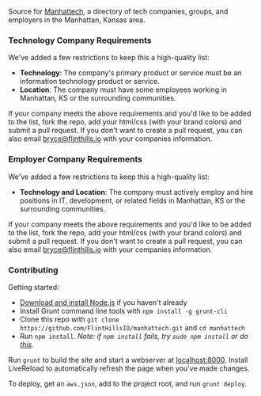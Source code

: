 Source for [Manhattech](http://www.manhattech.com/), a directory of tech companies, groups, and employers in the Manhattan, Kansas area.

### Technology Company Requirements

We've added a few restrictions to keep this a high-quality list:

 - **Technology**: The company's primary product or service must be an information technology product or service.
 - **Location**: The company must have some employees working in Manhattan, KS or the surrounding communities.

If your company meets the above requirements and you'd like to be added to the list, fork the repo, add your html/css (with your brand colors) and submit a pull request. If you don't want to create a pull request, you can also email bryce@flinthills.io with your companies information.

### Employer Company Requirements

We've added a few restrictions to keep this a high-quality list:

 - **Technology and Location**: The company must actively employ and hire positions in IT, development, or related fields in Manhattan, KS or the surrounding communities.

If your company meets the above requirements and you'd like to be added to the list, fork the repo, add your html/css (with your brand colors) and submit a pull request. If you don't want to create a pull request, you can also email bryce@flinthills.io with your companies information.


### Contributing

Getting started:
 - [Download and install Node.js](http://nodejs.org/) if you haven't already
 - Install Grunt command line tools with `npm install -g grunt-cli`
 - Clone this repo with `git clone https://github.com/FlintHillsIO/manhattech.git` and `cd manhattech`
 - Run `npm install`. *Note: if `npm install` fails, try `sudo npm install` or do [this](http://stackoverflow.com/questions/16151018/npm-throws-error-without-sudo).*

Run `grunt` to build the site and start a webserver at [localhost:8000](http://localhost:8000/). Install LiveReload to automatically refresh the page when you've made changes.

To deploy, get an `aws.json`, add to the project root, and run `grunt deploy`.
